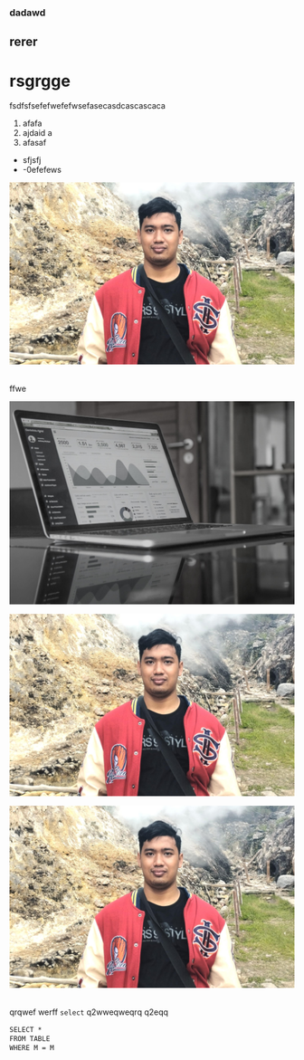 ### dadawd

## rerer

# rsgrgge

fsdfsfsefefwefefwsefasecasdcascascaca

1. afafa
2. ajdaid a
3. afasaf

* sfjsfj
* -0efefews

![alt text](https://github.com/AshimAlFarizi/Project_Data_Engineering_SQL/blob/main/ADVANCED/WhatsApp%20Image%202024-11-15%20at%2010.49.14_9775a6dd.jpg?raw=true)
<br><br>

ffwe

<img src="https://github.com/AshimAlFarizi/Project_Data_Engineering_SQL/blob/9ee2dc0383b1e97c4c8c896b435c58f2bf3f0461/ADVANCED/carlos-muza-hpjSkU2UYSU-unsplash.JPG">

![alt text](https://github.com/AshimAlFarizi/Project_Data_Engineering_SQL/blob/dbb66584ea85d5a9b8e0a2db0c1ce7bb9710b396/ADVANCED/WhatsApp%20Image%202024-11-15%20at%2010.49.14_9775a6dd.jpg?raw=true)

<img src="https://github.com/AshimAlFarizi/Project_Data_Engineering_SQL/blob/9ee2dc0383b1e97c4c8c896b435c58f2bf3f0461/ADVANCED/WhatsApp%20Image%202024-11-15%20at%2010.49.14_9775a6dd.jpg">
<br><br>

qrqwef werff ``select`` q2wweqweqrq  q2eqq 

```
SELECT *
FROM TABLE
WHERE M = M
```


